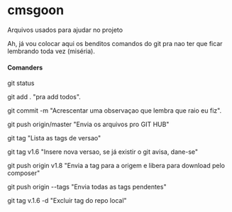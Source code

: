 # cmsgoon

Arquivos usados para ajudar no projeto

Ah, já vou colocar aqui os benditos comandos do git pra nao ter que ficar lembrando toda vez (miséria).


#### Comanders
git status

git add . "pra add todos".

git commit -m "Acrescentar uma observaçao que lembra que raio eu fiz".

git push origin/master "Envia os arquivos pro GIT HUB"
 
git tag "Lista as tags de versao"

git tag v1.6 "Insere nova versao, se já existir o git avisa, dane-se"

git push origin v1.8 "Envia a tag para a origem e libera para download pelo composer"

git push origin --tags "Envia todas as tags pendentes"

git tag v.1.6 -d "Excluir tag do repo local"